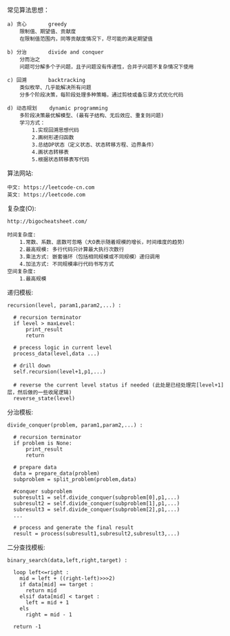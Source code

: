 ###

常见算法思想：

    a) 贪心       greedy
        限制值、期望值、贡献度
        在限制值范围内，同等贡献度情况下，尽可能的满足期望值
    
    b) 分治       divide and conquer
        分而治之
        问题可分解多个子问题，且子问题没有传递性，合并子问题不复杂情况下使用
    
    c) 回溯       backtracking
        类似枚举、几乎能解决所有问题
        分多个阶段决策，每阶段处理多种策略，通过剪枝或备忘录方式优化代码
    
    d) 动态规划    dynamic programming
        多阶段决策最优解模型、(最有子结构、无后效应、重复则问题)
        学习方式：
            1.实现回溯思想代码
            2.画树形递归函数
            3.总结DP状态（定义状态、状态转移方程、边界条件）
            4.画状态转移表
            5.根据状态转移表写代码
            
    
算法网站:

    中文: https://leetcode-cn.com
    英文: https://leetcode.com

复杂度(O):

    http://bigocheatsheet.com/
    
    时间复杂度:
        1.常数、系数、底数可忽略（大O表示随着规模的增长，时间维度的趋势）
        2.最高规模: 多行代码只计算最大执行次数行
        3.乘法方式: 嵌套循环（包括相同规模或不同规模）递归调用
        4.加法方式: 不同规模串行代码书写方式
    空间复杂度:
        1.最高规模
        
递归模板:
    
    recursion(level, param1,param2,...) :
    
      # recursion terminator
      if level > maxLevel:
          print_result
          return
    
      # precess logic in current level
      process_data(level,data ...)
    
      # drill down
      self.recursion(level+1,p1,...)
    
      # reverse the current level status if needed (此处是已经处理完[level+1]层，然后做的一些收尾逻辑)
      reverse_state(level)
     
分治模板:
    
    divide_conquer(problem, param1,param2,...) :
    
      # recursion terminator
      if problem is None:
          print_result
          return
    
      # prepare data
      data = prepare_data(problem)
      subproblem = split_problem(problem,data)
    
      #conquer subproblem
      subresult1 = self.divide_conquer(subproblem[0],p1,...)
      subresult2 = self.divide_conquer(subproblem[1],p1,...)
      subresult3 = self.divide_conquer(subproblem[2],p1,...)
      ...
    
      # process and generate the final result
      result = process(subresult1,subresult2,subresult3,...)
      
二分查找模板:
    
    binary_search(data,left,right,target) :
      
      loop left<=right : 
        mid = left + ((right-left)>>>2)
        if data[mid] == target :
          return mid
        elsif data[mid] < target :
          left = mid + 1
        els
          right = mid - 1
          
      return -1
      
